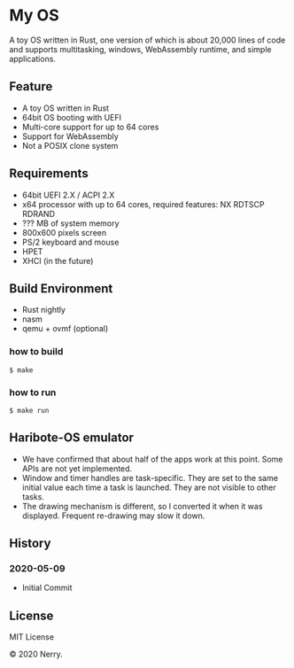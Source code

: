 # My OS

A toy OS written in Rust, one version of which is about 20,000 lines of code and supports multitasking, windows, WebAssembly runtime, and simple applications.

## Feature

* A toy OS written in Rust
* 64bit OS booting with UEFI
* Multi-core support for up to 64 cores
* Support for WebAssembly
* Not a POSIX clone system

## Requirements

* 64bit UEFI 2.X / ACPI 2.X
* x64 processor with up to 64 cores, required features: NX RDTSCP RDRAND
* ??? MB of system memory
* 800x600 pixels screen
* PS/2 keyboard and mouse
* HPET
* XHCI (in the future)

## Build Environment

* Rust nightly
* nasm
* qemu + ovmf (optional)

### how to build

```
$ make
```

### how to run

```
$ make run
```

## Haribote-OS emulator

* We have confirmed that about half of the apps work at this point. Some APIs are not yet implemented.
* Window and timer handles are task-specific. They are set to the same initial value each time a task is launched. They are not visible to other tasks.
* The drawing mechanism is different, so I converted it when it was displayed. Frequent re-drawing may slow it down.

## History

### 2020-05-09

* Initial Commit

## License

MIT License

&copy; 2020 Nerry.

